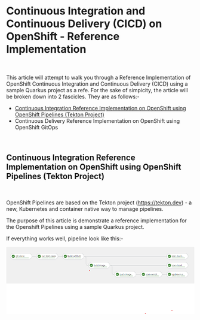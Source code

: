 <h1>Continuous Integration and Continuous Delivery (CICD) on OpenShift - Reference Implementation</h1>

<br/>

This article will attempt to walk you through a Reference Implementation of OpenShift Continuous Integration and Continuous Delivery (CICD) using a sample Quarkus project as a refe. For the sake of simpicity, the article will be broken down into 2 fascicles. They are as follows:-

<Ul>
    <li><a href="#ci">Continuous Integration Reference Implementation on OpenShift using OpenShift Pipelines (Tekton Project)</a></li>
    <li>Continuous Delivery Reference Implementation on OpenShift using OpenShift GitOps </li>
</Ul>

<br/>

<h2 id="ci">Continuous Integration Reference Implementation on OpenShift using OpenShift Pipelines (Tekton Project)</h2>

<br/>

OpenShift Pipelines are based on the Tekton project (https://tekton.dev) - a new, Kubernetes and container native way to manage pipelines.

The purpose of this article is demonstrate a reference implementation for the Openshift Pipelines using a sample Quarkus project.

If everything works well, pipeline look like this:-
<br/>

<img src="pipeline.png"></img>